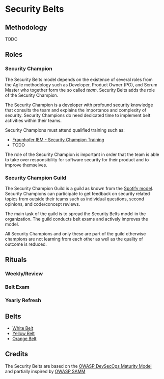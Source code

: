 # Security Belts

## Methodology

TODO

## Roles

### Security Champion

The Security Belts model depends on the existence of several roles from the Agile methodology such as Developer, Product Owner (PO), and Scrum Master who together form the so called *team*. Security Belts adds the role of the Security Champion.

The Security Champion is a developer with profound security knowledge that consults the team and explains the importance and complexity of security. Security Champions do need dedicated time to implement belt activities within their teams.

Security Champions must attend qualified training such as:
- [Fraunhofer IEM - Security Champion Training](https://www.iem.fraunhofer.de/de/academy/schulungsangebot/security-champion-training.html)
- TODO

The role of the Security Champion is important in order that the team is able to take over responsibility for software security for their product and to improve themselves.

### Security Champion Guild

The Security Champion Guild is a guild as known from the [Spotify model](https://www.atlassian.com/agile/agile-at-scale/spotify). Security Champions can participate to get feedback on security related topics from outside their teams such as individual questions, second opinions, and code/concept reviews.

The main task of the guild is to spread the Security Belts model in the organization. The guild conducts belt exams and actively improves the model.

All Security Champions and only these are part of the guild otherwise champions are not learning from each other as well as the quality of outcome is reduced.
## Rituals
### Weekly/Review
### Belt Exam
### Yearly Refresh

## Belts

- [White Belt](white/README.md)
- [Yellow Belt](yellow/README.md)
- [Orange Belt](orange/README.md)

## Credits

The Security Belts are based on the [OWASP DevSecOps Maturity Model](https://owasp.org/www-project-devsecops-maturity-model/) and partially inspired by [OWASP SAMM](https://owasp.org/www-project-samm/)
